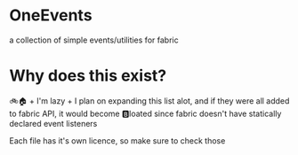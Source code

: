 # OneEvents
a collection of simple events/utilities for fabric

# Why does this exist?
🚲🏠 + I'm lazy + I plan on expanding this list alot, and if they were all added to fabric API, it would become :b:loated since fabric doesn't have statically declared event listeners

Each file has it's own licence, so make sure to check those
